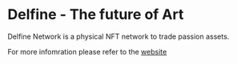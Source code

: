 # Delfine - The future of Art

Delfine Network is a physical NFT network to trade passion assets. 

For more infomration please refer to the [website](http://delfine.global)

